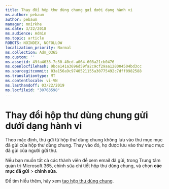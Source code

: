 ```yaml
---
title: Thay đổi hộp thư dùng chung gửi dưới dạng hành vi
ms.author: pebaum
author: pebaum
manager: mnirkhe
ms.date: 3/22/2018
ms.audience: Admin
ms.topic: article
ROBOTS: NOINDEX, NOFOLLOW
localization_priority: Normal
ms.collection: Adm_O365
ms.custom: ''
ms.assetid: 49fa4633-7c50-40cd-a064-608a21cb0476
ms.openlocfilehash: 9bce141a3696d59fa2c9cf29aa128004504bd3cc
ms.sourcegitcommit: 03a156a9c9740521155a30775492c7dff0982588
ms.translationtype: MT
ms.contentlocale: vi-VN
ms.lasthandoff: 03/22/2019
ms.locfileid: "30763598"
---
```

# <a name="changing-shared-mailbox-send-as-behavior"></a>Thay đổi hộp thư dùng chung gửi dưới dạng hành vi

Theo mặc định, thư gửi từ hộp thư dùng chung không lưu vào thư mục mục đã gửi của hộp thư dùng chung. Thay vào đó, họ được lưu vào thư mục mục đã gửi của người gửi thư.
  
Nếu bạn muốn tất cả các thành viên để xem email đã gửi, trong Trung tâm quản trị Microsoft 365, chỉnh sửa chi tiết hộp thư dùng chung, và chọn **các mục đã gửi** \> **chỉnh sửa**.
  
Để tìm hiểu thêm, hãy xem [tạo hộp thư dùng chung](https://support.office.com/article/create-a-shared-mailbox-871a246d-3acd-4bba-948e-5de8be0544c9).
  

